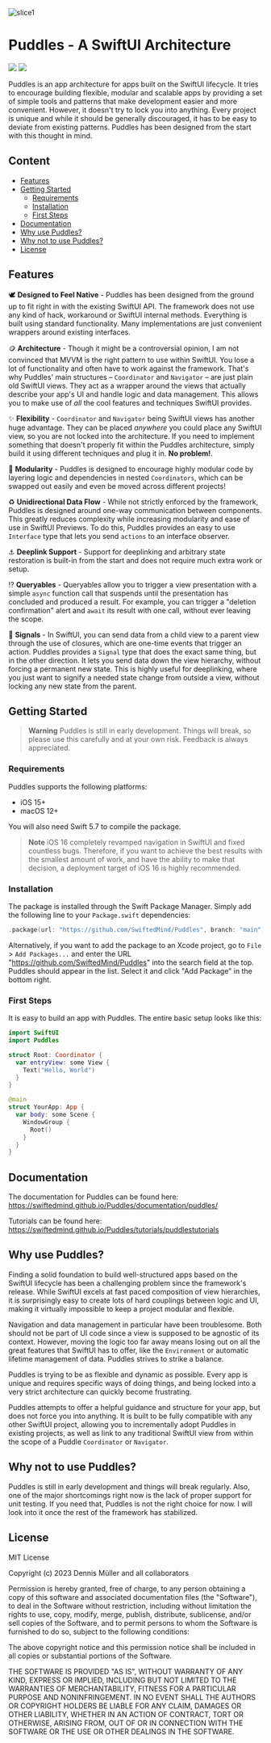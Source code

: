 ![slice1](https://user-images.githubusercontent.com/7083109/221624800-f99ad5a9-b875-4f95-a394-3d326c1e151d.png)

# Puddles - A SwiftUI Architecture
[![](https://img.shields.io/endpoint?url=https%3A%2F%2Fswiftpackageindex.com%2Fapi%2Fpackages%2FSwiftedMind%2FPuddles%2Fbadge%3Ftype%3Dswift-versions)](https://swiftpackageindex.com/SwiftedMind/Puddles)
[![](https://img.shields.io/endpoint?url=https%3A%2F%2Fswiftpackageindex.com%2Fapi%2Fpackages%2FSwiftedMind%2FPuddles%2Fbadge%3Ftype%3Dplatforms)](https://swiftpackageindex.com/SwiftedMind/Puddles)

Puddles is an app architecture for apps built on the SwiftUI lifecycle. It tries to encourage building flexible, modular and scalable apps by providing a set of simple tools and patterns that make development easier and more convenient. However, it doesn't try to lock you into anything. Every project is unique and while it should be generally discouraged, it has to be easy to deviate from existing patterns. Puddles has been designed from the start with this thought in mind.

## Content

- [Features](#features)
- [Getting Started](#getting-started)
  - [Requirements](#requirements)
  - [Installation](#installation)
  - [First Steps](#first-steps)
- [Documentation](#documentation)
- [Why use Puddles?](#why-use-puddles)
- [Why not to use Puddles?](#why-not-to-use-puddles)
- [License](#documentation)

## Features

🕊️ **Designed to Feel Native** - Puddles has been designed from the ground up to fit right in with the existing SwiftUI API. The framework does not use any kind of hack, workaround or SwiftUI internal methods. Everything is built using standard functionality. Many implementations are just convenient wrappers around existing interfaces.

🪙 **Architecture** - Though it might be a controversial opinion, I am not convinced that MVVM is the right pattern to use within SwiftUI. You lose a lot of functionality and often have to work against the framework. That's why Puddles' main structures – `Coordinator` and `Navigator` – are just plain old SwiftUI views. They act as a wrapper around the views that actually describe your app's UI and handle logic and data management. This allows you to make use of *all* the cool features and techniques SwiftUI provides.

✨ **Flexibility** - `Coordinator` and `Navigator` being SwiftUI views has another huge advantage. They can be placed *anywhere* you could place any SwiftUI view, so you are not locked into the architecture. If you need to implement something that doesn't properly fit within the Puddles architecture, simply build it using different techniques and plug it in. **No problem!**.

📁 **Modularity** - Puddles is designed to encourage highly modular code by layering logic and dependencies in nested `Coordinators`, which can be swapped out easily and even be moved across different projects!

♻️ **Unidirectional Data Flow** - While not strictly enforced by the framework, Puddles is designed around one-way communication between components. This greatly reduces complexity while increasing modularity and ease of use in SwiftUI Previews. To do this, Puddles provides an easy to use `Interface` type that lets you send `actions` to an interface observer.

⚓ **Deeplink Support** - Support for deeplinking and arbitrary state restoration is built-in from the start and does not require much extra work or setup.

⁉️ **Queryables** - Queryables allow you to trigger a view presentation with a simple `async` function call that suspends until the presentation has concluded and produced a result. For example, you can trigger a "deletion confirmation" alert and `await` its result with one call, without ever leaving the scope.

🚦 **Signals** - In SwiftUI, you can send data from a child view to a parent view through the use of closures, which are one-time events that trigger an action. Puddles provides a `Signal` type that does the exact same thing, but in the other direction. It lets you send data down the view hierarchy, without forcing a permanent new state. This is highly useful for deeplinking, where you just want to signify a needed state change from outside a view, without locking any new state from the parent.

## Getting Started

> **Warning**
> Puddles is still in early development. Things will break, so please use this carefully and at your own risk. Feedback is always appreciated.

### Requirements

Puddles supports the following platforms:

- iOS 15+
- macOS 12+

You will also need Swift 5.7 to compile the package.

> **Note**
> iOS 16 completely revamped navigation in SwiftUI and fixed countless bugs. Therefore, if you want to achieve the best results with the smallest amount of work, and have the ability to make that decision, a deployment target of iOS 16 is highly recommended.

### Installation

The package is installed through the Swift Package Manager. Simply add the following line to your `Package.swift` dependencies:

```swift
.package(url: "https://github.com/SwiftedMind/Puddles", branch: "main")
```

Alternatively, if you want to add the package to an Xcode project, go to `File` > `Add Packages...` and enter the URL "https://github.com/SwiftedMind/Puddles" into the search field at the top. Puddles should appear in the list. Select it and click "Add Package" in the bottom right.

### First Steps

It is easy to build an app with Puddles. The entire basic setup looks like this:

```swift
import SwiftUI
import Puddles

struct Root: Coordinator {
  var entryView: some View {
    Text("Hello, World")
  }
}

@main
struct YourApp: App {
  var body: some Scene {
    WindowGroup {
      Root()
    }
  }
}
```

## Documentation

The documentation for Puddles can be found here:
https://swiftedmind.github.io/Puddles/documentation/puddles/

Tutorials can be found here:
https://swiftedmind.github.io/Puddles/tutorials/puddlestutorials

## Why use Puddles?

Finding a solid foundation to build well-structured apps based on the SwiftUI lifecycle has been a challenging problem since the framework's release. While SwiftUI excels at fast paced composition of view hierarchies, it is surprisingly easy to create lots of hard couplings between logic and UI, making it virtually impossible to keep a project modular and flexible. 

Navigation and data management in particular have been troublesome. Both should not be part of UI code since a view is supposed to be agnostic of its context. However, moving the logic too far away means losing out on all the great features that SwiftUI has to offer, like the `Environment` or automatic lifetime management of data. Puddles strives to strike a balance.

Puddles is trying to be as flexible and dynamic as possible. Every app is unique and requires specific ways of doing things, and being locked into a very strict architecture can quickly become frustrating. 

Puddles attempts to offer a helpful guidance and structure for your app, but does not force you into anything. It is built to be fully compatible with any other SwiftUI project, allowing you to incrementally adopt Puddles in existing projects, as well as link to any traditional SwiftUI view from within the scope of a Puddle `Coordinator` or `Navigator`.

## Why not to use Puddles?

Puddles is still in early development and things will break regularly. Also, one of the major shortcomings right now is the lack of proper support for unit testing. If you need that, Puddles is not the right choice for now. I will look into it once the rest of the framework has stabilized.

## License

MIT License

Copyright (c) 2023 Dennis Müller and all collaborators

Permission is hereby granted, free of charge, to any person obtaining a copy
of this software and associated documentation files (the "Software"), to deal
in the Software without restriction, including without limitation the rights
to use, copy, modify, merge, publish, distribute, sublicense, and/or sell
copies of the Software, and to permit persons to whom the Software is
furnished to do so, subject to the following conditions:

The above copyright notice and this permission notice shall be included in all
copies or substantial portions of the Software.

THE SOFTWARE IS PROVIDED "AS IS", WITHOUT WARRANTY OF ANY KIND, EXPRESS OR
IMPLIED, INCLUDING BUT NOT LIMITED TO THE WARRANTIES OF MERCHANTABILITY,
FITNESS FOR A PARTICULAR PURPOSE AND NONINFRINGEMENT. IN NO EVENT SHALL THE
AUTHORS OR COPYRIGHT HOLDERS BE LIABLE FOR ANY CLAIM, DAMAGES OR OTHER
LIABILITY, WHETHER IN AN ACTION OF CONTRACT, TORT OR OTHERWISE, ARISING FROM,
OUT OF OR IN CONNECTION WITH THE SOFTWARE OR THE USE OR OTHER DEALINGS IN THE
SOFTWARE.
